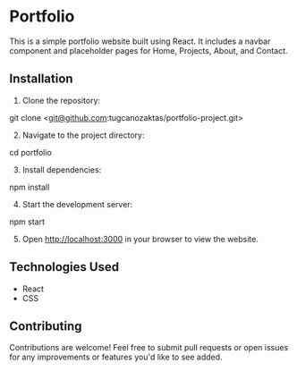 # Portfolio

This is a simple portfolio website built using React. It includes a navbar component and placeholder pages for Home, Projects, About, and Contact.

## Installation

1. Clone the repository:

git clone <git@github.com:tugcanozaktas/portfolio-project.git>

2. Navigate to the project directory:

cd portfolio

3. Install dependencies:

npm install

4. Start the development server:

npm start

5. Open [http://localhost:3000](http://localhost:3000) in your browser to view the website.

## Technologies Used

- React
- CSS

## Contributing

Contributions are welcome! Feel free to submit pull requests or open issues for any improvements or features you'd like to see added.

